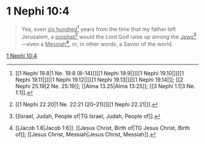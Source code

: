 # 1 Nephi 10:4

> Yea, even <u>six hundred</u>[^a] years from the time that my father left Jerusalem, a <u>prophet</u>[^b] would the Lord God raise up among the <u>Jews</u>[^c] —even a <u>Messiah</u>[^d], or, in other words, a Savior of the world.

[1 Nephi 10:4](https://www.churchofjesuschrist.org/study/scriptures/bofm/1-ne/10?lang=eng&id=p4#p4)


[^a]: [[1 Nephi 19.8|1 Ne. 19:8 (8–14)]][[1 Nephi 19.9|]][[1 Nephi 19.10|]][[1 Nephi 19.11|]][[1 Nephi 19.12|]][[1 Nephi 19.13|]][[1 Nephi 19.14|]]; [[2 Nephi 25.19|2 Ne. 25:19]]; [[Alma 13.25|Alma 13:25]]; [[3 Nephi 1.1|3 Ne. 1:1]].  
[^b]: [[1 Nephi 22.20|1 Ne. 22:21 (20–21)]][[1 Nephi 22.21|]].  
[^c]: [[Israel, Judah, People of|TG Israel, Judah, People of]].  
[^d]: [[Jacob 1.6|Jacob 1:6]]. [[Jesus Christ, Birth of|TG Jesus Christ, Birth of]]; [[Jesus Christ, Messiah|Jesus Christ, Messiah]].  
